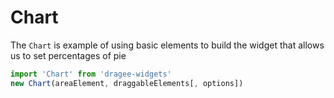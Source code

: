 # Chart

The `Chart` is example of using basic elements to build the widget that allows us to set percentages of pie

```javascript
import 'Chart' from 'dragee-widgets'
new Chart(areaElement, draggableElements[, options])
```
